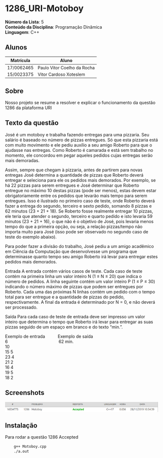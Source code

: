 # 1286_URI-Motoboy

**Número da Lista**: 5<br>
**Conteúdo da Disciplina**: Programação Dinâmica<br>
**Linguagem**: C++<br>

## Alunos
|Matrícula | Aluno |
| -- | -- |
| 17/0062465  |  Paulo Vitor Coelho da Rocha |
| 15/0023375  |  Vitor Cardoso Xoteslem |

## Sobre 
Nosso projeto se resume a resolver e explicar o funcionamento da questão 1286 da plataforma URI

## Texto da questão
José é um motoboy e trabalha fazendo entregas para uma pizzaria. Seu salário é baseado no número de pizzas entregues. Só que esta pizzaria está com muito movimento e ele pediu auxílio a seu amigo Roberto para que o ajudasse nas entregas. Como Roberto é camarada e está sem trabalho no momento, ele concordou em pegar aqueles pedidos cujas entregas serão mais demoradas.

Assim, sempre que chegam à pizzaria, antes de partirem para novas entregas José determina a quantidade de pizzas que Roberto deverá entregar e seleciona para ele os pedidos mais demorados. Por exemplo, se há 22 pizzas para serem entregues e José determinar que Roberto entregue no máximo 10 destas pizzas (pode ser menos), estas devem estar obrigatoriamente entre os pedidos que levarão mais tempo para serem entregues. Isso é ilustrado no primeiro caso de teste, onde Roberto deverá fazer a entrega do segundo, terceiro e sexto pedido, somando 8 pizzas e 62 minutos (23 + 21 + 18). Se Roberto fosse realmente entregar 10 pizzas, ele teria que atender o segundo, terceiro e quarto pedido e isto levaria 59 minutos (23 + 21 + 16), o que não é o objetivo de José, pois levaria menos tempo do que a primeira opção, ou seja, a relação pizzas/tempo não importa muito para José (isso pode ser observado no segundo caso de teste do exemplo abaixo).

Para poder fazer a divisão do trabalho, José pediu a um amigo acadêmico em Ciência da Computação que desenvolvesse um programa que determinasse quanto tempo seu amigo Roberto irá levar para entregar estes pedidos mais demorados.

Entrada
A entrada contém vários casos de teste. Cada caso de teste contém na primeira linha um valor inteiro N (1 ≤ N ≤ 20) que indica o número de pedidos. A linha seguinte contém um valor inteiro P (1 ≤ P ≤ 30) indicando o número máximo de pizzas que podem ser entregues por Roberto. Cada uma das próximas N linhas contém um pedido com o tempo total para ser entregue e a quantidade de pizzas do pedido, respectivamente. A final da entrada é determinado por N = 0, e não deverá ser processado.

Saída
Para cada caso de teste de entrada deve ser impresso um valor inteiro que determina o tempo que Roberto irá levar para entregar as suas pizzas seguido de um espaço em branco e do texto “min.”.<br>
<p>Exemplo de entrada&emsp;&emsp;&emsp;Exemplo de saída<br>
6&emsp;&emsp;&emsp;&emsp;&emsp;&emsp;&emsp;&emsp;&emsp;&emsp;&emsp;&emsp;62 min.<br>
10<br>
15 5<br>
23 4<br>
21 2<br>
16 4<br>
19 5<br>
18 2<br></p>

## Screenshots
![AC](./IMG/AC.png)

## Instalação 
Para rodar a questão 1286 Accepted

```
    g++ Motoboy.cpp
    ./a.out
```

